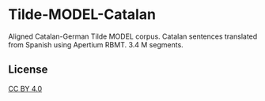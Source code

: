 # Tilde-MODEL-Catalan
Aligned Catalan-German Tilde MODEL corpus. Catalan sentences translated from Spanish using Apertium RBMT.
3.4 M segments.

## License
[CC BY 4.0](https://creativecommons.org/licenses/by/4.0/)
